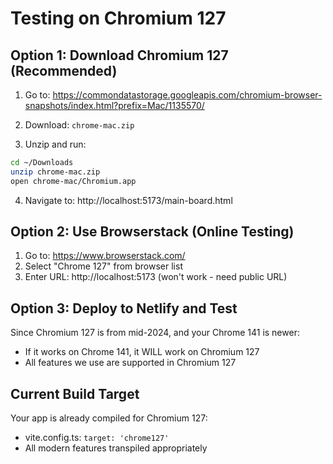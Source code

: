 # Testing on Chromium 127

## Option 1: Download Chromium 127 (Recommended)

1. Go to: https://commondatastorage.googleapis.com/chromium-browser-snapshots/index.html?prefix=Mac/1135570/

2. Download: `chrome-mac.zip`

3. Unzip and run:
```bash
cd ~/Downloads
unzip chrome-mac.zip
open chrome-mac/Chromium.app
```

4. Navigate to: http://localhost:5173/main-board.html

## Option 2: Use Browserstack (Online Testing)

1. Go to: https://www.browserstack.com/
2. Select "Chrome 127" from browser list
3. Enter URL: http://localhost:5173 (won't work - need public URL)

## Option 3: Deploy to Netlify and Test

Since Chromium 127 is from mid-2024, and your Chrome 141 is newer:
- If it works on Chrome 141, it WILL work on Chromium 127
- All features we use are supported in Chromium 127

## Current Build Target

Your app is already compiled for Chromium 127:
- vite.config.ts: `target: 'chrome127'`
- All modern features transpiled appropriately

